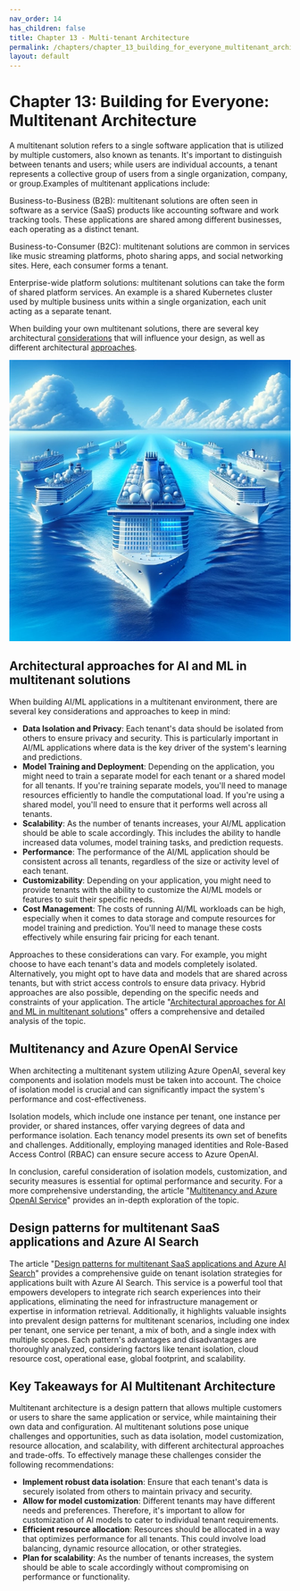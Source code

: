 ```yaml
---
nav_order: 14
has_children: false
title: Chapter 13 - Multi-tenant Architecture
permalink: /chapters/chapter_13_building_for_everyone_multitenant_architecture
layout: default
---
```


# Chapter 13: Building for Everyone: Multitenant Architecture

A multitenant solution refers to a single software application that is utilized by multiple customers, also known as tenants. It's important to distinguish between tenants and users; while users are individual accounts, a tenant represents a collective group of users from a single organization, company, or group.Examples of multitenant applications include:  

Business-to-Business (B2B): multitenant solutions are often seen in software as a service (SaaS) products like accounting software and work tracking tools. These applications are shared among different businesses, each operating as a distinct tenant.

Business-to-Consumer (B2C): multitenant solutions are common in services like music streaming platforms, photo sharing apps, and social networking sites. Here, each consumer forms a tenant.

Enterprise-wide platform solutions: multitenant solutions can take the form of shared platform services. An example is a shared Kubernetes cluster used by multiple business units within a single organization, each unit acting as a separate tenant.

When building your own multitenant solutions, there are several key architectural [considerations](https://learn.microsoft.com/azure/architecture/guide/multitenant/considerations/overview) that will influence your design, as well as different architectural [approaches](https://learn.microsoft.com/azure/architecture/guide/multitenant/approaches/overview).

![Building for Everyone: Multitenant Architecture](./../media/chapter13.jpg)

## Architectural approaches for AI and ML in multitenant solutions

When building AI/ML applications in a multitenant environment, there are several key considerations and approaches to keep in mind:

- **Data Isolation and Privacy**: Each tenant's data should be isolated from others to ensure privacy and security. This is particularly important in AI/ML applications where data is the key driver of the system's learning and predictions.
- **Model Training and Deployment**: Depending on the application, you might need to train a separate model for each tenant or a shared model for all tenants. If you're training separate models, you'll need to manage resources efficiently to handle the computational load. If you're using a shared model, you'll need to ensure that it performs well across all tenants.
- **Scalability**: As the number of tenants increases, your AI/ML application should be able to scale accordingly. This includes the ability to handle increased data volumes, model training tasks, and prediction requests.
- **Performance**: The performance of the AI/ML application should be consistent across all tenants, regardless of the size or activity level of each tenant.
- **Customizability**: Depending on your application, you might need to provide tenants with the ability to customize the AI/ML models or features to suit their specific needs.
- **Cost Management**: The costs of running AI/ML workloads can be high, especially when it comes to data storage and compute resources for model training and prediction. You'll need to manage these costs effectively while ensuring fair pricing for each tenant.

Approaches to these considerations can vary. For example, you might choose to have each tenant's data and models completely isolated. Alternatively, you might opt to have data and models that are shared across tenants, but with strict access controls to ensure data privacy. Hybrid approaches are also possible, depending on the specific needs and constraints of your application. The article "[Architectural approaches for AI and ML in multitenant solutions](https://learn.microsoft.com/azure/architecture/guide/multitenant/approaches/ai-ml)" offers a comprehensive and detailed analysis of the topic.

## Multitenancy and Azure OpenAI Service

When architecting a multitenant system utilizing Azure OpenAI, several key components and isolation models must be taken into account. The choice of isolation model is crucial and can significantly impact the system's performance and cost-effectiveness.

Isolation models, which include one instance per tenant, one instance per provider, or shared instances, offer varying degrees of data and performance isolation. Each tenancy model presents its own set of benefits and challenges. Additionally, employing managed identities and Role-Based Access Control (RBAC) can ensure secure access to Azure OpenAI.

In conclusion, careful consideration of isolation models, customization, and security measures is essential for optimal performance and security. For a more comprehensive understanding, the article "[Multitenancy and Azure OpenAI Service](https://learn.microsoft.com/azure/architecture/guide/multitenant/service/openai)" provides an in-depth exploration of the topic.

## Design patterns for multitenant SaaS applications and Azure AI Search

The article "[Design patterns for multitenant SaaS applications and Azure AI Search](https://learn.microsoft.com/azure/search/search-modeling-multitenant-saas-applications)" provides a comprehensive guide on tenant isolation strategies for applications built with Azure AI Search. This service is a powerful tool that empowers developers to integrate rich search experiences into their applications, eliminating the need for infrastructure management or expertise in information retrieval. Additionally, it highlights valuable insights into prevalent design patterns for multitenant scenarios, including one index per tenant, one service per tenant, a mix of both, and a single index with multiple scopes. Each pattern's advantages and disadvantages are thoroughly analyzed, considering factors like tenant isolation, cloud resource cost, operational ease, global footprint, and scalability.

## Key Takeaways for AI Multitenant Architecture

Multitenant architecture is a design pattern that allows multiple customers or users to share the same application or service, while maintaining their own data and configuration. AI multitenant solutions pose unique challenges and opportunities, such as data isolation, model customization, resource allocation, and scalability, with different architectural approaches and trade-offs. To effectively manage these challenges consider the following recommendations:

- **Implement robust data isolation**: Ensure that each tenant's data is securely isolated from others to maintain privacy and security.
- **Allow for model customization**: Different tenants may have different needs and preferences. Therefore, it's important to allow for customization of AI models to cater to individual tenant requirements.
- **Efficient resource allocation**: Resources should be allocated in a way that optimizes performance for all tenants. This could involve load balancing, dynamic resource allocation, or other strategies.
- **Plan for scalability**: As the number of tenants increases, the system should be able to scale accordingly without compromising on performance or functionality.
